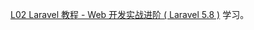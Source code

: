 [L02 Laravel 教程 - Web 开发实战进阶 ( Laravel 5.8 )](https://learnku.com/courses/laravel-intermediate-training/5.8) 学习。
